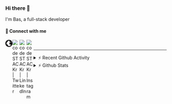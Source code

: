 ### Hi there 👋
I'm Bas, a full-stack developer

#### 📩 Connect with me

[<img align="left" alt="codeSTACKr.com" width="22px" src="https://raw.githubusercontent.com/iconic/open-iconic/master/svg/globe.svg" />][website]
[<img align="left" alt="codeSTACKr | Twitter" width="22px" src="https://cdn.jsdelivr.net/npm/simple-icons@v3/icons/twitter.svg" />][twitter]
[<img align="left" alt="codeSTACKr | LinkedIn" width="22px" src="https://cdn.jsdelivr.net/npm/simple-icons@v3/icons/linkedin.svg" />][linkedin]
[<img align="left" alt="codeSTACKr | Instagram" width="22px" src="https://cdn.jsdelivr.net/npm/simple-icons@v3/icons/instagram.svg" />][instagram]

<br/>

---

<details>
    <summary>⚡ Recent Github Activity</summary>

<!--START_SECTION:activity-->
1. ❗️ Opened issue [#1216](https://github.com/adobe/react-spectrum/issues/1216) in [adobe/react-spectrum](https://github.com/adobe/react-spectrum)
2. ❗️ Closed issue [#1](https://github.com/crescoinnovations/icofy/issues/1) in [crescoinnovations/icofy](https://github.com/crescoinnovations/icofy)
3. 🎉 Merged PR [#9](https://github.com//basvandriel/basvandriel.github.io/pull/9) in [basvandriel/basvandriel.github.io](https://github.com//basvandriel/basvandriel.github.io)
4. 🎉 Merged PR [#7](https://github.com//basvandriel/basvandriel.github.io/pull/7) in [basvandriel/basvandriel.github.io](https://github.com//basvandriel/basvandriel.github.io)
5. 🎉 Merged PR [#4](https://github.com//basvandriel/basvandriel.github.io/pull/4) in [basvandriel/basvandriel.github.io](https://github.com//basvandriel/basvandriel.github.io)
<!--END_SECTION:activity-->
</details>

<details>
  <summary>⚡ Github Stats</summary>

  <img align="left" alt="codeSTACKr's Github Stats" src="https://github-readme-stats.codestackr.vercel.app/api?username=basvandriel&show_icons=true&hide_border=true" />

</details>


[website]: https://basvandriel.nl
[twitter]: https://twitter.com/bvandriel
[instagram]: https://instagram.com/bas.vandriel
[linkedin]: https://linkedin.com/in/basvandriel